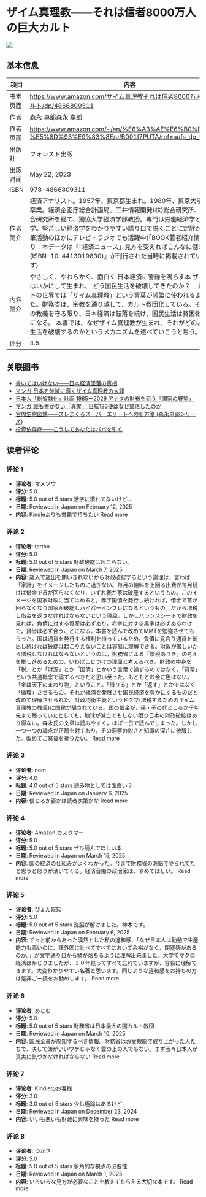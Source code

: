 # ザイム真理教――それは信者8000万人の巨大カルト

![](https://m.media-amazon.com/images/I/91vBndrxyDL._SY522_.jpg)

## 基本信息

| 项目 | 内容 |
| --- | --- |
| 书本页面 | https://www.amazon.com/ザイム真理教それは信者8000万人の巨大カルト/dp/4866809311 |
| 作者 | 森永 卓郎森永 卓郎 |
| 作者页面 | https://www.amazon.com/-/en/%E6%A3%AE%E6%B0%B8-%E5%8D%93%E9%83%8E/e/B001I7PUTA/ref=aufs_dp_fta_an_dsk |
| 出版社 | フォレスト出版 |
| 出版时间 | May 22, 2023 |
| ISBN | 978-4866809311 |
| 作者简介 | 経済アナリスト。1957年、東京都生まれ。1980年、東京大学経済学部卒業。経済企画庁総合計画局、三井情報開発(株)総合研究所、(株)UFJ総合研究所を経て、獨協大学経済学部教授。専門は労働経済学と計量経済学。堅苦しい経済学をわかりやすい語り口で説くことに定評があり、執筆活動のほかにテレビ・ラジオでも活躍中(「BOOK著者紹介情報」より：本データは『「経済ニュース」見方を変えればこんなに儲かる (ISBN-10: 4413019830)』が刊行された当時に掲載されていたものです) |
| 内容简介 | やさしく、やわらかく、面白く 日本経済に警鐘を鳴らす本 ザイム真理教はいかにして生まれ、 どう国民生活を破壊してきたのか？　 最近、ネットの世界では「ザイム真理教」という言葉が頻繁に使われるようになった。財務省は、宗教を通り越して、カルト教団化している。そして、その教義を守る限り、日本経済は転落を続け、国民生活は貧困化する一方になる。 本書では、なぜザイム真理教が生まれ、それがどのように国民生活を破壊するのかというメカニズムを述べていこうと思う。 |
| 评分 | 4.5 |

## 关联图书

- [書いてはいけない――日本経済墜落の真相](https://www.amazon.com/-/en/%E6%A3%AE%E6%B0%B8-%E5%8D%93%E9%83%8E/dp/4866809361/ref=pd_sbs_d_sccl_3_1/358-9774692-9324168?pd_rd_w=iSfas&content-id=amzn1.sym.13eb81e1-7d13-4eb9-803d-fea9198bc9c1&pf_rd_p=13eb81e1-7d13-4eb9-803d-fea9198bc9c1&pf_rd_r=FRPTBS0FEQPRWGK9YPYW&pd_rd_wg=iq1tK&pd_rd_r=1c695428-98a7-4934-8a4a-0dcc13d9a0a9&pd_rd_i=4866809361&psc=1)
- [マンガ 日本を破滅に導くザイム真理教の大罪](https://www.amazon.com/-/en/%E6%A3%AE%E6%B0%B8-%E5%8D%93%E9%83%8E/dp/429905105X/ref=pd_sbs_d_sccl_3_2/358-9774692-9324168?pd_rd_w=iSfas&content-id=amzn1.sym.13eb81e1-7d13-4eb9-803d-fea9198bc9c1&pf_rd_p=13eb81e1-7d13-4eb9-803d-fea9198bc9c1&pf_rd_r=FRPTBS0FEQPRWGK9YPYW&pd_rd_wg=iq1tK&pd_rd_r=1c695428-98a7-4934-8a4a-0dcc13d9a0a9&pd_rd_i=429905105X&psc=1)
- [日本人「総奴隷化」計画 1985ー2029 アナタの財布を狙う「国家の野望」](https://www.amazon.com/-/en/%E6%A3%AE%E6%B0%B8-%E5%8D%93%E9%83%8E/dp/419865994X/ref=pd_sbs_d_sccl_3_3/358-9774692-9324168?pd_rd_w=iSfas&content-id=amzn1.sym.13eb81e1-7d13-4eb9-803d-fea9198bc9c1&pf_rd_p=13eb81e1-7d13-4eb9-803d-fea9198bc9c1&pf_rd_r=FRPTBS0FEQPRWGK9YPYW&pd_rd_wg=iq1tK&pd_rd_r=1c695428-98a7-4934-8a4a-0dcc13d9a0a9&pd_rd_i=419865994X&psc=1)
- [マンガ 誰も書かない「真実」 日航123便はなぜ墜落したのか](https://www.amazon.com/-/en/%E6%A3%AE%E6%B0%B8-%E5%8D%93%E9%83%8E/dp/4299056442/ref=pd_sbs_d_sccl_3_4/358-9774692-9324168?pd_rd_w=iSfas&content-id=amzn1.sym.13eb81e1-7d13-4eb9-803d-fea9198bc9c1&pf_rd_p=13eb81e1-7d13-4eb9-803d-fea9198bc9c1&pf_rd_r=FRPTBS0FEQPRWGK9YPYW&pd_rd_wg=iq1tK&pd_rd_r=1c695428-98a7-4934-8a4a-0dcc13d9a0a9&pd_rd_i=4299056442&psc=1)
- [官僚生態図鑑――ズレまくるスーパーエリートへの処方箋 (森永卓郎シリーズ)](https://www.amazon.com/-/en/%E6%A3%AE%E6%B0%B8-%E5%8D%93%E9%83%8E/dp/4866809426/ref=pd_sbs_d_sccl_3_5/358-9774692-9324168?pd_rd_w=iSfas&content-id=amzn1.sym.13eb81e1-7d13-4eb9-803d-fea9198bc9c1&pf_rd_p=13eb81e1-7d13-4eb9-803d-fea9198bc9c1&pf_rd_r=FRPTBS0FEQPRWGK9YPYW&pd_rd_wg=iq1tK&pd_rd_r=1c695428-98a7-4934-8a4a-0dcc13d9a0a9&pd_rd_i=4866809426&psc=1)
- [投資依存症――こうしてあなたはババを引く](https://www.amazon.com/-/en/%E6%A3%AE%E6%B0%B8-%E5%8D%93%E9%83%8E/dp/486680940X/ref=pd_sbs_d_sccl_3_6/358-9774692-9324168?pd_rd_w=iSfas&content-id=amzn1.sym.13eb81e1-7d13-4eb9-803d-fea9198bc9c1&pf_rd_p=13eb81e1-7d13-4eb9-803d-fea9198bc9c1&pf_rd_r=FRPTBS0FEQPRWGK9YPYW&pd_rd_wg=iq1tK&pd_rd_r=1c695428-98a7-4934-8a4a-0dcc13d9a0a9&pd_rd_i=486680940X&psc=1)

## 读者评论

### 评论 1

- **评论者**: マメゾウ
- **评分**: 5.0
- **标题**: 5.0 out of 5 stars
活字に慣れてないけど、、
- **日期**: Reviewed in Japan on February 12, 2025
- **内容**: Kindleよりも書籍で持ちたい
Read more

### 评论 2

- **评论者**: tarton
- **评分**: 5.0
- **标题**: 5.0 out of 5 stars
財政破綻は起こらない。
- **日期**: Reviewed in Japan on March 7, 2025
- **内容**: 歳入で歳出を賄いきれないから財政破綻するという論理は，言わば「家計」をイメージしたものに過ぎない。毎月の給料を上回る出費が毎月続けば借金で首が回らなくなり，いずれ我が家は破産するというもの。このイメージを国家財政に当てはめると，赤字国債を発行し続ければ，借金で首が回らなくなり国家が破綻しハイパーインフレになるというもの。だから増税し借金を返さなければならないという理屈。しかしバランスシートで財政を見れば，負債に対する資産は必ずあり，赤字に対する黒字は必ずあるわけで，貸借は必ず合うことになる。本書を読んで改めてMMTを勉強させてもらった。国は通貨を発行する権利を持っているため，負債に見合う通貨を創出し続ければ破綻は起こりえないことは容易に理解できる。財政が厳しいから増税しなければならないというのは，財務省による「増税ありき」の考えを推し進めるための，いわばこじつけの理屈と考えるべき。財政の中身を「税」とか「財源」とか「国債」とかいう言葉で論ずるのではなく，「貨幣」という共通概念で論ずるべきだと思い至った。もともとお金に色はない。「金は天下のまわり物」ということ。「借りる」とか「返す」とかではなく「循環」させるもの。それが経済を発展させ国民経済を豊かにするものだと改めて理解させられた。財政均衡主義というドグマ(増税するためのザイム真理教の教義)に国民が騙されている。国の借金が，孫・子の代どころか千年先まで残っていたとしても，地球が滅亡でもしない限り日本の財政破綻はあり得ない。森永氏の文章は読みやすく，ほぼ一日で読んでしまった。しかし一つ一つの論点が正鵠を射ており，その洞察の鋭さと知識の深さに敬服した。改めてご冥福を祈りたい。
Read more

### 评论 3

- **评论者**: nom
- **评分**: 4.0
- **标题**: 4.0 out of 5 stars
読み物としては面白い？
- **日期**: Reviewed in Japan on January 6, 2025
- **内容**: 信じるか否かは読者次第かな
Read more

### 评论 4

- **评论者**: Amazon カスタマー
- **评分**: 5.0
- **标题**: 5.0 out of 5 stars
ぜひ読んでほしい本
- **日期**: Reviewed in Japan on March 15, 2025
- **内容**: 国の経済の仕組みがよくわかった。今まで財務省の洗脳でやられてたと思うと怒りが湧いてくる。経済音痴の政治家は、やめてほしい。
Read more

### 评论 5

- **评论者**: ぴょん既知
- **评分**: 5.0
- **标题**: 5.0 out of 5 stars
洗脳が解けました。神本です。
- **日期**: Reviewed in Japan on February 6, 2025
- **内容**: ずっと前からあった漠然とした私の違和感、「なぜ日本人は勤勉で生産能力も高いのに、諸外国に比べてすべてにおいて余裕がなく、閉塞感があるのか。」が文字通り目から鱗が落ちるように理解出来ました。大学でマクロ経済はかじりましたが、３０年経ってすべて忘れていますが、容易に理解できます。大変わかりやすい名著と思います。同じような違和感をお持ちの方は是非ご一読をお勧めします。
Read more

### 评论 6

- **评论者**: あとむ
- **评分**: 5.0
- **标题**: 5.0 out of 5 stars
財務省は日本最大の闇カルト教団
- **日期**: Reviewed in Japan on March 10, 2025
- **内容**: 国民全員が周知するべき情報。財務省はお受験脳で成り上がった人たちで、決して頭がいいワケじゃなく雲の上の人でもない。まず我々日本人が真実に気づかなければならない
Read more

### 评论 7

- **评论者**: Kindleのお客様
- **评分**: 3.0
- **标题**: 3.0 out of 5 stars
少し極論はあるけど
- **日期**: Reviewed in Japan on December 23, 2024
- **内容**: いいも悪いも財政に興味を持った
Read more

### 评论 8

- **评论者**: つかさ
- **评分**: 5.0
- **标题**: 5.0 out of 5 stars
多角的な視点の必要性
- **日期**: Reviewed in Japan on March 1, 2025
- **内容**: いろいろな見方が必要なことを教えてもらえる大切な本です。
Read more
